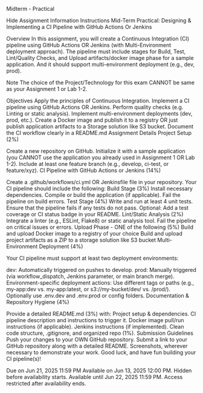Midterm - Practical

Hide Assignment Information
Instructions
Mid-Term Practical: Designing & Implementing a CI Pipeline with GitHub Actions Or Jenkins

Overview
In this assignment, you will create a Continuous Integration (CI) pipeline using GitHub Actions OR Jenkins (with Multi-Environment deployment approach). The pipeline must include stages for Build, Test, Lint/Quality Checks, and Upload artifacts/docker image phase for a sample application. And it should support multi-environment deployment (e.g., dev, prod).

Note
The choice of the Project/Technology for this exam CANNOT be same as your Assignment 1 or Lab 1-2.

Objectives
Apply the principles of Continuous Integration.
Implement a CI pipeline using GitHub Actions OR Jenkins.
Perform quality checks (e.g. Linting or static analysis).
Implement multi-environment deployments (dev, prod, etc.).
Create a Docker image and publish it to a registry OR just publish application artifacts to a Storage solution like S3 bucket.
Document the CI workflow clearly in a README.md
Assignment Details
Project Setup (2%)

Create a new repository on GitHub.
Initialize it with a sample application (you CANNOT use the application you already used in Assignment 1 OR Lab 1-2).
Include at least one feature branch (e.g., develop, ci-test, or feature/xyz).
CI Pipeline with GitHub Actions or Jenkins (14%)

Create a .github/workflows/ci.yml OR Jenkinsfile file in your repository.
Your CI pipeline should include the following:
Build Stage (3%)
Install necessary dependencies.
Compile or build the application (if applicable).
Fail the pipeline on build errors.
Test Stage (4%)
Write and run at least 4 unit tests.
Ensure that the pipeline fails if any tests do not pass.
Optional: Add a test coverage or CI status badge in your README.
Lint/Static Analysis (2%)
Integrate a linter (e.g., ESLint, Flake8) or static analysis tool.
Fail the pipeline on critical issues or errors.
Upload Phase - ONE of the following (5%)
Build and upload Docker image to a registry of your choice
Build and upload project artifacts as a ZIP to a storage solution like S3 bucket
Multi-Environment Deployment (4%)

Your CI pipeline must support at least two deployment environments:

dev: Automatically triggered on pushes to develop.
prod: Manually triggered (via workflow_dispatch, Jenkins parameter, or main branch merge).
Environment-specific deployment actions:
Use different tags or paths (e.g., my-app:dev vs. my-app:latest, or s3://my-bucket/dev/ vs. /prod/).
Optionally use .env.dev and .env.prod or config folders.
Documentation & Repository Hygiene (4%)

Provide a detailed README.md (3%) with:
Project setup & dependencies.
CI pipeline description and instructions to trigger it.
Docker image pull/run instructions (if applicable).
Jenkins instructions (if implemented).
Clean code structure, .gitignore, and organized repo (1%).
Submission Guidelines
Push your changes to your OWN GitHub repository.
Submit a link to your GitHub repository along with a detailed README.
Screenshots, wherever necessary to demonstrate your work.
Good luck, and have fun building your CI pipeline(s)!

Due on Jun 21, 2025 11:59 PM
Available on Jun 13, 2025 12:00 PM. Hidden before availability starts.
Available until Jun 22, 2025 11:59 PM. Access restricted after availability ends.

